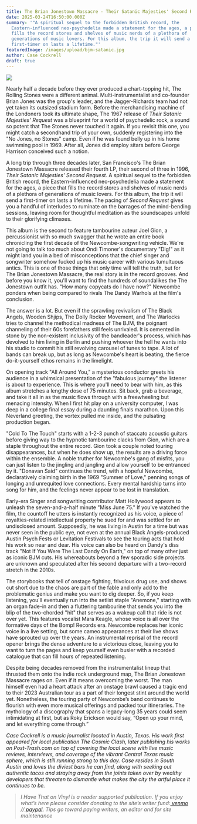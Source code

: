```yaml
---
title: The Brian Jonestown Massacre - Their Satanic Majesties' Second Request
date: 2025-03-24T16:50:00.000Z
summary: '"A spiritual sequel to the forbidden British record, the
  Eastern-influenced neo-psychedelia made a statement for the ages, a piece that
  fills the record stores and shelves of music nerds of a plethora of
  generations of music lovers. For this album, the trip it will send a
  first-timer on lasts a lifetime."'
featuredImage: /images/upload/bjm-satanic.jpg
author: Case Cockrell
draft: true
---
```

![](/images/upload/bjm-satanic.jpg)

Nearly half a decade before they ever produced a chart-topping hit, The Rolling Stones were a different animal. Multi-instrumentalist and co-founder Brian Jones was the group's leader, and the Jagger-Richards team had not yet taken its outsized stadium form. Before the merchandising machine of the Londoners took its ultimate shape, The 1967 release of *Their Satanic Majesties' Request* was a blueprint for a world of psychedelic rock, a sound so potent that The Stones never touched it again. If you revisit this one, you might catch a secondhand trip of your own, suddenly registering into the "No Jones, no Stones" camp. Even if he was found belly up in his home swimming pool in 1969. After all, Jones did employ sitars before George Harrison conceived such a notion.

A long trip through three decades later, San Francisco's The Brian Jonestown Massacre released their fourth LP, their second of three in 1996, *Their Satanic Majesties' Second Request.* A spiritual sequel to the forbidden British record, the Eastern-influenced neo-psychedelia made a statement for the ages, a piece that fills the record stores and shelves of music nerds of a plethora of generations of music lovers. For this album, the trip it will send a first-timer on lasts a lifetime. The pacing of *Second Request* gives you a handful of interludes to ruminate on the barrages of the mind-bending sessions, leaving room for thoughtful meditation as the soundscapes unfold to their glorifying climaxes. 

This album is the second to feature tambourine auteur Joel Gion, a percussionist with so much swagger that he wrote an entire book chronicling the first decade of the Newcombe-songwriting vehicle. We're not going to talk too much about Ondi Timoner's documentary "Dig!" as it might land you in a bed of misconceptions that the chief singer and songwriter somehow fucked up his music career with various tumultuous antics. This is one of those things that only time will tell the truth, but for The Brian Jonestown Massacre, the real story is in the record grooves. And before you know it, you'll want to find the hundreds of soundalikes the The Jonestown outfit has. "How many copycats do I have now?" Newcombe ponders when being compared to rivals The Dandy Warhols at the film's conclusion. 

The answer is a lot. But even if the sprawling revivalism of The Black Angels, Wooden Shjips, The Dolly Rocker Movement, and The Warlocks tries to channel the methodical madness of The BJM, the poignant channeling of their 60s forefathers still feels unrivaled. It is cemented in stone by the non-existent inclusivity of the bandleader's process, which has devolved to him living in Berlin and pushing whoever the hell he wants into his studio to commit his still revolving carousel of tunes to tape. A lot of bands can break up, but as long as Newcombe's heart is beating, the fierce do-it-yourself ethos remains in the limelight. 

On opening track "All Around You," a mysterious conductor greets his audience in a whimsical presentation of the "fabulous journey" the listener is about to experience. This is where you'll need to bear with him, as this album stretches a lengthy dose of 75 minutes. Sit back, grab a beverage, and take it all in as the music flows through with a freewheeling but menacing intensity. When I first hit play on a university computer, I was deep in a college final essay during a daunting finals marathon. Upon this Neverland greeting, the vortex pulled me inside, and the pulsating production began. 

"Cold To The Touch" starts with a 1-2-3 punch of staccato acoustic guitars before giving way to the hypnotic tambourine clacks from Gion, which are a staple throughout the entire record. Gion took a couple noted touring disappearances, but when he does show up, the results are a driving force within the ensemble. A noble truther for Newcombe's gang of misfits, you can just listen to the jingling and jangling and allow yourself to be entranced by it. "Donavan Said" continues the trend, with a hopeful Newcombe, declaratively claiming birth in the 1969 "Summer of Love," penning songs of longing and unrequited love connections. Every mental hardship turns into song for him, and the feelings never appear to be lost in translation. 

Early-era Singer and songwriting contributor Matt Hollywood appears to unleash the seven-and-a-half minute "Miss June 75." If you've watched the film, the countoff he utters is instantly recognized as his voice, a piece of royalties-related intellectual property he sued for and was settled for an undisclosed amount. Supposedly, he was living in Austin for a time but was never seen in the public eye, not even at the annual Black Angels-produced Austin Psych Fests or Levitation Festivals to see the touring acts that hold his work so near and dear. His voice can also be heard on Dandy's diss track "Not If You Were The Last Dandy On Earth," on top of many other just as iconic BJM cuts. His whereabouts beyond a few sporadic side projects are unknown and speculated after his second departure with a two-record stretch in the 2010s.

The storybooks that tell of onstage fighting, frivolous drug use, and shows cut short due to the chaos are part of the fable and only add to the problematic genius and make you want to dig deeper. So, if you keep listening, you'll eventually run into the setlist staple "Anemone," starting with an organ fade-in and then a fluttering tambourine that sends you into the blip of the two-chorded "hit" that serves as a wakeup call that ride is not over yet. This features vocalist Mara Keagle, whose voice is all over the formative days of the Bomp! Records era. Newcombe replaces her iconic voice in a live setting, but some cameo appearances at their live shows have sprouted up over the years. An instrumental reprisal of the record opener brings the dense adventure to a victorious close, leaving you to want to turn the pages and keep yourself even busier with a recorded catalogue that can fill hours of repeated listening. 

Despite being decades removed from the instrumentalist lineup that thrusted them onto the indie rock underground map, The Brian Jonestown Massacre rages on. Even if it means overcoming the worst. The man himself even had a heart attack after an onstage brawl caused a tragic end to their 2023 Australian tour as a part of their longest stint around the world yet. Nonetheless, the touring party of Newcombe’s band continues to flourish with even more musical offerings and packed tour itineraries. The mythology of a discography that spans a legacy-long 35 years could seem intimidating at first, but as Roky Erickson would say, “Open up your mind, and let everything come through.” 

*Case Cockrell is a music journalist located in Austin, Texas. His work first appeared for local publication The Cosmic Clash, later publishing his works on Post-Trash.com on top of covering the local scene with live music reviews, interviews, and coverage of the vibrant Central Texas music sphere, which is still running strong to this day. Case resides in South Austin and loves the diviest bars he can find, along with seeking out authentic tacos and straying away from the joints taken over by wealthy developers that threaten to dismantle what makes the city the artful place it continues to be.* 



> *I Have That on Vinyl is a reader supported publication. If you enjoy what’s here please consider donating to the site’s writer fund:[ venmo](https://account.venmo.com/u/Michele-Catalano2659) //[ paypal](https://www.paypal.com/paypalme/goingitaloneny?country.x=US&locale.x=en_US)*. *Tips go toward paying writers, an editor and for site maintenance*
